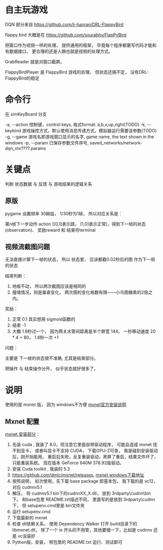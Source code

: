 ﻿# 自主玩游戏

DQN 部分来自 https://github.com/li-haoran/DRL-FlappyBird

flappy bird 大概是在 https://github.com/sourabhv/FlapPyBird

把窗口作为视频一样的处理， 提供通用的框架， 毕竟每个程序都要写代码才能和有数据接口， 更合理的还是人眼也就是视频的处理方式。

GrabReader 就是对窗口截屏。

FlappyBirdPlayer 是 FlappyBird 游戏的处理， 但状态还搞不定， 没有DRL-FlappyBird的稳定

# 命令行

在 simKeyBoard 分支

-a, --action        控制键，control keys, 格式format: a,b,x,up,right(TODO)
-k, --keybind       游戏操控方式，默认使用消息传递方式，模拟器运行需要该参数(TODO)
-g, --game          游戏名即游戏窗口显示的名字, game name, the text shown in the windows
-p, --param         已保存参数文件序号, saved_networks/network-dqn_mx????.params
            
# 关键点

判断 状态数据 与 反馈 与 游戏结束的逻辑关系

## 原版

pygame 设置频率 30赫兹， 1/30秒为1帧， 所以对应关系是：

第n帧下一步动作 action ([0,1]表示跳， [1,0]表示正常)，得到下一帧的状态(observation)、 奖励reward 和 结束符terminal

## 视频流截图问题

无法直接计算下一帧的状态， 所以 状态里， 应该都截0.02秒后的图 作为下一帧的状态

结束判断： 

1. 地板不动， 所以两次截图应该是相同的
2. 撞墙情况，则是垂直变化， 两次图的变化格数有限——小鸟图像素的2倍之内。

奖励：

1. 正常 0.1 其实想用 sigmoid函数的
2. 结束 -1
3. 大概 1.8秒过一个， 因为两关水管间距离是半个屏宽 144， 一秒移动速度  20 * 4 = 80， 1.8秒一次 +1

问题：

主要是 下一帧的状态很不准确, 尤其是结束部分。

把操作 与 结束操作分开， 似乎状态就好很多了。

# 说明

使用的是 mxnet 版， 因为 windows不方便 [mxnet官方安装说明](http://mxnet.io/get_started/windows_setup.html)

## Mxnet 配置

[mxnet 安装部分](/mxnet-Windows-installation.html)：

1. 先装 cuda , 我装了 8.0，但注意它里面自带驱动程序， 可能会造成  mxnet 找不到显卡， 或者叫显卡不支持 CUDA， 下载GPU-Z可查， 我是碰到安装驱动后，刚开始能用， 重启后失败，反复重装驱动，黑屏了重启，结果文件坏了，只能重装系统。 现在版本 GeForce 940M  378.92版驱动。
2. 安装 Cuda toolkit , 我装的 5.3 
3. https://github.com/dmlc/mxnet/releases, [mxnet windows下载地址](https://github.com/yajiedesign/mxnet/releases)
4. 按照说明， 初次使用，先下载 base package 即基本包， 我下载的是 vc12， 对应 cudnnv5.1
5. 解压， 将 cudnnv5.1 bin下的cudnnXX_X.dll， 放到 3rdparty\cudnn\bin 下。 和base包里 README.txt描述不同， 里面写的是放到 3rdparty\cudnn 下， 但 setupenv.cmd里是 bin文件夹
6. 运行 setupenv.cmd
7. 下载最新的 mxnet
8. 检查 dll依赖关系， 使用 Dependency Walker 打开 build目录下的 libmxnet.dll， 除了一个 ie 开头的不用管，其他要搜一下，比如是 cudnnv 还是 vc没装好
9. Python版，安装， 照包里的 README.txt 运行、测试即可